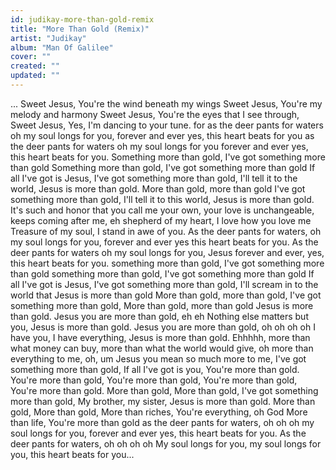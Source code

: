 ```yaml
---
id: judikay-more-than-gold-remix
title: "More Than Gold (Remix)"
artist: "Judikay"
album: "Man Of Galilee"
cover: ""
created: ""
updated: ""
---
```


...
Sweet Jesus,
You're the wind beneath my wings
Sweet Jesus,
You're my melody and harmony
Sweet Jesus,
You're the eyes that I see through,
Sweet Jesus,
Yes, I'm dancing to your tune.
for as the deer pants for waters oh
my soul longs for you,
forever and ever yes,
this heart beats for you
as the deer pants for waters oh
my soul longs for you
forever and ever yes,
this heart beats for you.
Something more than gold,
I've got something more than gold
Something more than gold,
I've got something more than gold
If all I've got is Jesus,
I've got something more than gold,
I'll tell it to the world,
Jesus is more than gold.
More than gold, more than gold
I've got something more than gold,
I'll tell it to this world,
Jesus is more than gold.
It's such and honor
that you call me your own,
your love is unchangeable,
keeps coming after me, eh
shepherd of my heart,
I love how you love me
Treasure of my soul,
I stand in awe of you.
As the deer pants for waters, oh
my soul longs for you,
forever and ever yes
this heart beats for you.
As the deer pants for waters oh
my soul longs for you, Jesus
forever and ever, yes,
this heart beats for you.
something more than gold,
I've got something more than gold
something more than gold,
I've got something more than gold
If all I've got is Jesus,
I've got something more than gold,
I'll scream in to the world that
Jesus is more than gold
More than gold, more than gold,
I've got something more than gold,
More than gold, more than gold
Jesus is more than gold.
Jesus you are more than gold, eh eh
Nothing else matters but you,
Jesus is more than gold.
Jesus you are more than gold, oh oh oh oh
I have you, I have everything,
Jesus is more than gold.
Ehhhhh, more than what money can buy,
more than what the world would give, oh
more than everything to me, oh, um
Jesus you mean so much more to me,
I've got something more than gold,
If all I've got is you,
You're more than gold.
You're more than gold,
You're more than gold,
You're more than gold,
You're more than gold.
More than gold,
More than gold,
I've got something more than gold,
My brother, my sister,
Jesus is more than gold.
More than gold,
More than gold,
More than riches,
You're everything, oh God
More than life,
You're more than gold
as the deer pants for waters, oh oh oh
my soul longs for you,
forever and ever yes,
this heart beats for you.
As the deer pants for waters, oh oh oh oh
My soul longs for you,
my soul longs for you,
this heart beats for you...